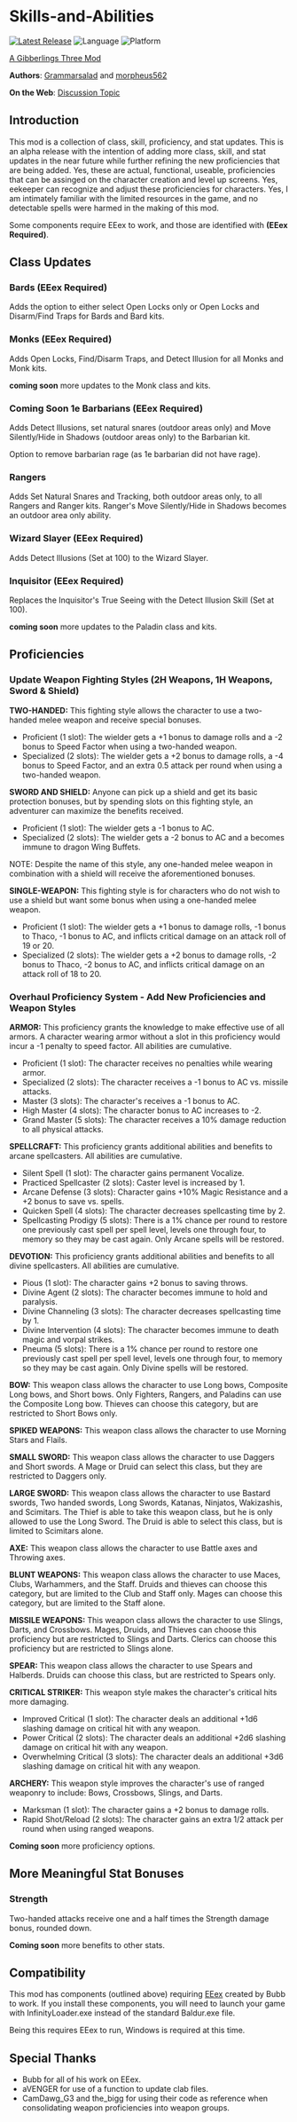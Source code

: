 # Skills-and-Abilities

[![Latest Release](https://img.shields.io/github/v/release/gibberlings3/Skills-and-Abilities?include_prereleases)](https://github.com/Gibberlings3/Skills-and-Abilities/releases/latest)
![Language](https://img.shields.io/static/v1?label=language&message=english&color=informational)
![Platform](https://img.shields.io/static/v1?label=platform&message=windows&color=informational)

[A Gibberlings Three Mod](https://www.gibberlings3.net/)

**Authors**: [Grammarsalad](https://www.gibberlings3.net/profile/6114-grammarsalad/) and [morpheus562](https://www.gibberlings3.net/profile/11591-morpheus562/)

**On the Web**: [Discussion Topic]()

## Introduction

This mod is a collection of class, skill, proficiency, and stat updates. This is an alpha release with the intention of adding more class, skill, and stat updates in the near future while further refining the new proficiencies that are being added. Yes, these are actual, functional, useable, proficiencies that can be assinged on the character creation and level up screens. Yes, eekeeper can recognize and adjust these proficiencies for characters. Yes, I am intimately familiar with the limited resources in the game, and no detectable spells were harmed in the making of this mod. 

Some components require EEex to work, and those are identified with **(EEex Required)**.

## Class Updates

### Bards (EEex Required)

Adds the option to either select Open Locks only or Open Locks and Disarm/Find Traps for Bards and Bard kits.

### Monks (EEex Required)

Adds Open Locks, Find/Disarm Traps, and Detect Illusion for all Monks and Monk kits. 

**coming soon** more updates to the Monk class and kits.

### **Coming Soon** 1e Barbarians (EEex Required)

Adds Detect Illusions, set natural snares (outdoor areas only) and Move Silently/Hide in Shadows (outdoor areas only) to the Barbarian kit. 

Option to remove barbarian rage (as 1e barbarian did not have rage).

### Rangers

Adds Set Natural Snares and Tracking, both outdoor areas only, to all Rangers and Ranger kits. Ranger's Move Silently/Hide in Shadows becomes an outdoor area only ability.

### Wizard Slayer (EEex Required)

Adds Detect Illusions (Set at 100) to the Wizard Slayer.

### Inquisitor (EEex Required)

Replaces the Inquisitor's True Seeing with the Detect Illusion Skill (Set at 100).

**coming soon** more updates to the Paladin class and kits.

## Proficiencies

### Update Weapon Fighting Styles (2H Weapons, 1H Weapons, Sword & Shield)

**TWO-HANDED:** This fighting style allows the character to use a two-handed melee weapon and receive special bonuses.
- Proficient (1 slot): The wielder gets a +1 bonus to damage rolls and a -2 bonus to Speed Factor when using a two-handed weapon.
- Specialized (2 slots): The wielder gets a +2 bonus to damage rolls, a -4 bonus to Speed Factor, and an extra 0.5 attack per round when using a two-handed weapon.

**SWORD AND SHIELD:** Anyone can pick up a shield and get its basic protection bonuses, but by spending slots on this fighting style, an adventurer can maximize the benefits received.
- Proficient (1 slot): The wielder gets a -1 bonus to AC.
- Specialized (2 slots): The wielder gets a -2 bonus to AC and a becomes immune to dragon Wing Buffets.

NOTE: Despite the name of this style, any one-handed melee weapon in combination with a shield will receive the aforementioned bonuses.

**SINGLE-WEAPON:** This fighting style is for characters who do not wish to use a shield but want some bonus when using a one-handed melee weapon.
- Proficient (1 slot): The wielder gets a +1 bonus to damage rolls, -1 bonus to Thaco, -1 bonus to AC, and inflicts critical damage on an attack roll of 19 or 20.
- Specialized (2 slots): The wielder gets a +2 bonus to damage rolls, -2 bonus to Thaco, -2 bonus to AC, and inflicts critical damage on an attack roll of 18 to 20.

### Overhaul Proficiency System - Add New Proficiencies and Weapon Styles

**ARMOR:**  This proficiency grants the knowledge to make effective use of all armors. A character wearing armor without a slot in this proficiency would incur a -1 penalty to speed factor. All abilities are cumulative.
- Proficient (1 slot): The character receives no penalties while wearing armor.
- Specialized (2 slots): The character receives a -1 bonus to AC vs. missile attacks.
- Master (3 slots): The character's receives a -1 bonus to AC.
- High Master (4 slots): The character bonus to AC increases to -2.
- Grand Master (5 slots): The character receives a 10% damage reduction to all physical attacks.

**SPELLCRAFT:**  This proficiency grants additional abilities and benefits to arcane spellcasters. All abilities are cumulative.
- Silent Spell (1 slot): The character gains permanent Vocalize.
- Practiced Spellcaster (2 slots): Caster level is increased by 1.
- Arcane Defense (3 slots): Character gains +10% Magic Resistance and a +2 bonus to save vs. spells.
- Quicken Spell (4 slots): The character decreases spellcasting time by 2.
- Spellcasting Prodigy (5 slots): There is a 1% chance per round to restore one previously cast spell per spell level, levels one through four, to memory so they may be cast again. Only Arcane spells will be restored.

**DEVOTION:**  This proficiency grants additional abilities and benefits to all divine spellcasters. All abilities are cumulative.
- Pious (1 slot): The character gains +2 bonus to saving throws.
- Divine Agent (2 slots): The character becomes immune to hold and paralysis.
- Divine Channeling (3 slots): The character decreases spellcasting time by 1.
- Divine Intervention (4 slots): The character becomes immune to death magic and vorpal strikes.
- Pneuma (5 slots): There is a 1% chance per round to restore one previously cast spell per spell level, levels one through four, to memory so they may be cast again. Only Divine spells will be restored.

**BOW:**  This weapon class allows the character to use Long bows, Composite Long bows, and Short bows. Only Fighters, Rangers, and Paladins can use the Composite Long bow. Thieves can choose this category, but are restricted to Short Bows only. 

**SPIKED WEAPONS:**  This weapon class allows the character to use Morning Stars and Flails.

**SMALL SWORD:**  This weapon class allows the character to use Daggers and Short swords. A Mage or Druid can select this class, but they are restricted to Daggers only.

**LARGE SWORD:**  This weapon class allows the character to use Bastard swords, Two handed swords, Long Swords, Katanas, Ninjatos, Wakizashis, and Scimitars.  The Thief is able to take this weapon class, but he is only allowed to use the Long Sword. The Druid is able to select this class, but is limited to Scimitars alone.

**AXE:**  This weapon class allows the character to use Battle axes and Throwing axes.

**BLUNT WEAPONS:**  This weapon class allows the character to use Maces, Clubs, Warhammers, and the Staff. Druids and thieves can choose this category, but are limited to the Club and Staff only. Mages can choose this category, but are limited to the Staff alone.

**MISSILE WEAPONS:** This weapon class allows the character to use Slings, Darts, and Crossbows. Mages, Druids, and Thieves can choose this proficiency but are restricted to Slings and Darts.  Clerics can choose this proficiency but are restricted to Slings alone.

**SPEAR:**  This weapon class allows the character to use Spears and Halberds.  Druids can choose this class, but are restricted to Spears only.

**CRITICAL STRIKER:**  This weapon style makes the character's critical hits more damaging.
- Improved Critical (1 slot): The character deals an additional +1d6 slashing damage on critical hit with any weapon.
- Power Critical (2 slots): The character deals an additional +2d6 slashing damage on critical hit with any weapon.
- Overwhelming Critical (3 slots): The character deals an additional +3d6 slashing damage on critical hit with any weapon.

**ARCHERY:**  This weapon style improves the character's use of ranged weaponry to include: Bows, Crossbows, Slings, and Darts.
- Marksman (1 slot): The character gains a +2 bonus to damage rolls.
- Rapid Shot/Reload (2 slots): The character gains an extra 1/2 attack per round when using ranged weapons.

**Coming soon** more proficiency options.

## More Meaningful Stat Bonuses

### Strength 

Two-handed attacks receive one and a half times the Strength damage bonus, rounded down.

**Coming soon** more benefits to other stats.

## Compatibility
This mod has components (outlined above) requiring [EEex](https://github.com/Bubb13/EEex/releases/latest) created by Bubb to work. If you install these components, you will need to launch your game with InfinityLoader.exe instead of the standard Baldur.exe file.

Being this requires EEex to run, Windows is required at this time.

## Special Thanks

- Bubb for all of his work on EEex.
- aVENGER for use of a function to update clab files.
- CamDawg_G3 and the_bigg for using their code as reference when consolidating weapon proficiencies into weapon groups. 
